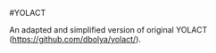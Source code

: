 #YOLACT

An  adapted and simplified version of original YOLACT (https://github.com/dbolya/yolact/).

